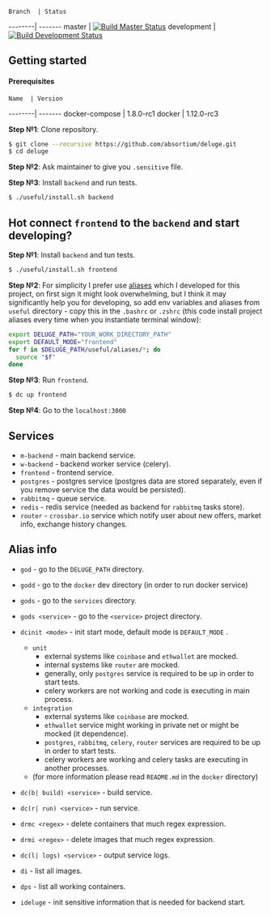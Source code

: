     Branch  | Status 
  --------| -------
  master | [![Build Master Status](https://travis-ci.org/absortium/backend.svg?branch=master)](https://travis-ci.org/absortium/backend) 
  development | [![Build Development Status](https://travis-ci.org/absortium/backend.svg?branch=development)](https://travis-ci.org/absortium/backend)


## Getting started  
#### Prerequisites
  
    Name  | Version 
  --------| -------
  docker-compose | 1.8.0-rc1
  docker | 1.12.0-rc3
  
  **Step №1**: Clone repository.  
  ```bash
  $ git clone --recursive https://github.com/absortium/deluge.git
  $ cd deluge
  ```

  **Step №2**: Ask maintainer to give you `.sensitive` file.
  
  **Step №3**: Install `backend` and run tests.
  ```bash
  $ ./useful/install.sh backend
  ```
 
## Hot connect `frontend` to the `backend` and start developing?
  **Step №1**: Install `backend` and tun tests.
  ```bash
  $ ./useful/install.sh frontend
  ```  
  
  **Step №2**: For simplicity I prefer use [aliases](#alias-info) which I developed for this project, on first sign it might look overwhelming, but I think it may significantly help you for developing, so add env variables and aliases from `useful` directory - copy this in the `.bashrc` or `.zshrc` (this code install project aliases every time when you instantiate terminal window):
  ```bash
  export DELUGE_PATH="YOUR_WORK_DIRECTORY_PATH"
  export DEFAULT_MODE="frontend"
  for f in $DELUGE_PATH/useful/aliases/*; do
    source "$f"
  done  
  ```
  
  **Step №3**: Run `frontend`.
  ```bash
  $ dc up frontend
  ```
  
  **Step №4**: Go to the `localhost:3000`
 
## Services
* `m-backend` - main backend service.
* `w-backend` - backend worker service (celery).
* `frontend` - frontend service.
* `postgres` - postgres service (postgres data are stored separately, even if you remove service the data would be persisted).
* `rabbitmq` - queue service.
* `redis` - redis service (needed as backend for `rabbitmq` tasks store).
* `router` - `crossbar.io` service which notify user about new offers, market info, exchange history changes.

## Alias info
* `god` - go to the `DELUGE_PATH` directory.
* `godd` - go to the `docker` dev directory (in order to run docker service)
* `gods` - go to the `services` directory.
* `gods <service>` - go to the `<service>` project directory.
* `dcinit <mode>` - init start mode, default mode is `DEFAULT_MODE` .
    * `unit`
        * external systems like `coinbase` and `ethwallet` are mocked.
        * internal systems like `router` are mocked.
        * generally, only `postgres` service  is required to be up in order to start tests.
        * celery workers are not working and code is executing in main process.
    * `integration`
        * external systems like `coinbase` are mocked.
        * `ethwallet` service might working in private net or might be mocked (it dependence).
        * `postgres`, `rabbitmq`, `celery`, `router` services are required to be up in order to start tests.
        * celery workers are working and celery tasks are executing in another processes.
    * (for more information please read `README.md` in the `docker` directory)         
   
* `dc(b| build) <service>` - build service.
* `dc(r| run) <service>` - run service.
* `drmc <regex>` - delete containers that much regex expression.
* `drmi <regex>` - delete images that much regex expression.
* `dc(l| logs) <service>` - output service logs.
* `di` - list all images.
* `dps` - list all working containers.
* `ideluge` - init sensitive information that is needed for backend start.


